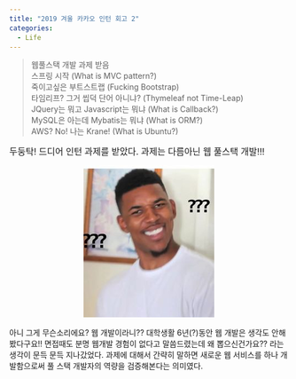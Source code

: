 ```yaml
---
title: "2019 겨울 카카오 인턴 회고 2"
categories:
  - Life
---
```

> 웹풀스택 개발 과제 받음<br>
> 스프링 시작 (What is MVC pattern?)<br>
> 죽이고싶은 부트스트랩 (Fucking Bootstrap)<br>
> 타임리프? 그거 씹덕 단어 아니냐? (Thymeleaf not Time-Leap)<br>
> JQuery는 뭐고 Javascript는 뭐냐 (What is Callback?)<br>
> MySQL은 아는데 Mybatis는 뭐냐 (What is ORM?)<br>
> AWS? No! 나는 Krane! (What is Ubuntu?)<br>

<span style="font-size:medium">두둥탁! 드디어 인턴 과제를 받았다. 과제는 다름아닌 웹 풀스택 개발!!!</span>

<p align="center"><img src="/assets/images/jjal/black_wtf.jpg" alt="읭 뭐라구요?"/></p>

아니 그게 무슨소리에요? 웹 개발이라니?? 대학생활 6년(?)동안 웹 개발은 생각도 안해봤다구요!! 면접때도 분명 웹개발 경험이 없다고 말씀드렸는데 왜 뽑으신건가요?? 라는 생각이 문득 문득 지나갔었다. 과제에 대해서 간략히 말하면 새로운 웹 서비스를 하나 개발함으로써 풀 스택 개발자의 역량을 검증해본다는 의미였다. 
